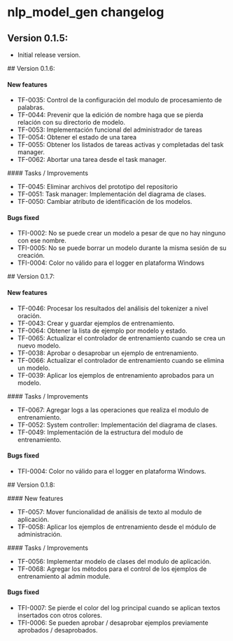 # nlp_model_gen changelog

## Version 0.1.5:

- Initial release version.

## Version 0.1.6:

#### New features

- TF-0035: Control de la configuración del modulo de procesamiento de palabras.
- TF-0044: Prevenir que la edición de nombre haga que se pierda relación con su directorio de modelo.
- TF-0053: Implementación funcional del administrador de tareas
- TF-0054: Obtener el estado de una tarea
- TF-0055: Obtener los listados de tareas activas y completadas del task manager.
- TF-0062: Abortar una tarea desde el task manager.

#### Tasks / Improvements

- TF-0045: Eliminar archivos del prototipo del repositorio
- TF-0051: Task manager: Implementación del diagrama de clases.
- TF-0050: Cambiar atributo de identificación de los modelos.

#### Bugs fixed

- TFI-0002: No se puede crear un modelo a pesar de que no hay ninguno con ese nombre.
- TFI-0005: No se puede borrar un modelo durante la misma sesión de su creación.
- TFI-0004: Color no válido para el logger en plataforma Windows

## Version 0.1.7:

#### New features

- TF-0046: Procesar los resultados del análisis del tokenizer a nivel oración.
- TF-0043: Crear y guardar ejemplos de entrenamiento.
- TF-0064: Obtener la lista de ejemplo por modelo y estado.
- TF-0065: Actualizar el controlador de entrenamiento cuando se crea un nuevo modelo.
- TF-0038: Aprobar o desaprobar un ejemplo de entrenamiento.
- TF-0066: Actualizar el controlador de entrenamiento cuando se elimina un modelo.
- TF-0039: Aplicar los ejemplos de entrenamiento aprobados para un modelo.

#### Tasks / Improvements

- TF-0067: Agregar logs a las operaciones que realiza el modulo de entrenamiento.
- TF-0052: System controller: Implementación del diagrama de clases.
- TF-0049: Implementación de la estructura del modulo de entrenamiento.

#### Bugs fixed

- TFI-0004: Color no válido para el logger en plataforma Windows.

## Version 0.1.8:

#### New features

- TF-0057: Mover funcionalidad de análisis de texto al modulo de aplicación.
- TF-0058: Aplicar los ejemplos de entrenamiento desde el módulo de administración.

#### Tasks / Improvements

- TF-0056: Implementar modelo de clases del modulo de aplicación.
- TF-0068: Agregar los métodos para el control de los ejemplos de entrenamiento al admin module.

#### Bugs fixed

- TFI-0007: Se pierde el color del log principal cuando se aplican textos insertados con otros colores.
- TFI-0006: Se pueden aprobar / desaprobar ejemplos previamente aprobados / desaprobados.
